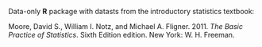Data-only **R** package with datasts from the introductory statistics textbook:

  Moore, David S., William I. Notz, and Michael A. Fligner. 2011. *The Basic Practice of Statistics*. Sixth Edition edition. New York: W. H. Freeman.

